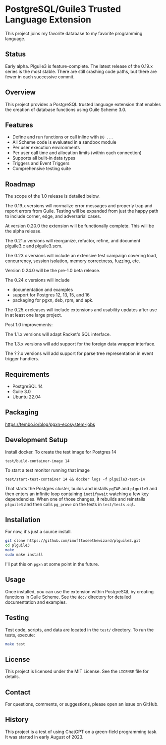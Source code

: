 # PostgreSQL/Guile3 Trusted Language Extension

This project joins my favorite database to my favorite programming
language.

## Status

Early alpha. Plguile3 is feature-complete. The latest release of the
0.19.x series is the most stable. There are still crashing code paths,
but there are fewer in each successive commit.

## Overview

This project provides a PostgreSQL trusted language extension that
enables the creation of database functions using Guile Scheme 3.0.

## Features

- Define and run functions or call inline with `DO ...`
- All Scheme code is evaluated in a sandbox module
- Per user execution environments
- Per user call time and allocation limits (within each connection)
- Supports all built-in data types
- Triggers and Event Triggers
- Comprehensive testing suite

## Roadmap

The scope of the 1.0 release is detailed below.

The 0.19.x versions will normalize error messages and properly trap
and report errors from Guile. Testing will be expanded from just the
happy path to include corner, edge, and adversarial cases.

At version 0.20.0 the extension will be functionally complete. This
will be the alpha release.

The 0.21.x versions will reorganize, refactor, refine, and document
plguile3.c and plguile3.scm.

The 0.23.x versions will include an extensive test campaign covering
load, concurrency, session isolation, memory correctness, fuzzing,
etc.

Version 0.24.0 will be the pre-1.0 beta release.

The 0.24.x versions will include

- documentation and examples
- support for Postgres 12, 13, 15, and 16
- packaging for pgxn, deb, rpm, and apk.

The 0.25.x releases will include extensions and usability updates
after use in at least one large project.

Post 1.0 improvements:

The 1.1.x versions will adapt Racket's SQL interface.

The 1.3.x versions will add support for the foreign data wrapper
interface.

The ?.?.x versions will add support for parse tree representation
in event trigger handlers.

## Requirements

- PostgreSQL 14
- Guile 3.0
- Ubuntu 22.04

## Packaging

https://tembo.io/blog/pgxn-ecosystem-jobs

## Development Setup

Install docker.  To create the test image for Postgres 14

    test/build-container-image 14

To start a test monitor running that image

    test/start-test-container 14 && docker logs -f plguile3-test-14

That starts the Postgres cluster, builds and installs `pgTAP`
and `plguile3` and then enters an infinite loop containing
`inotifywait` watching a few key dependencies. When one of those
changes, it rebuilds and reinstalls `plguile3` and then calls
`pg_prove` on the tests in `test/tests.sql`.

## Installation

For now, it's just a source install.

```bash
git clone https://github.com/imofftoseethewizard/plguile3.git
cd plguile3
make
sudo make install
```

I'll put this on `pgxn` at some point in the future.

## Usage

Once installed, you can use the extension within PostgreSQL by
creating functions in Guile Scheme. See the `doc/` directory for
detailed documentation and examples.

## Testing

Test code, scripts, and data are located in the `test/` directory. To
run the tests, execute:

```bash
make test
```

## License

This project is licensed under the MIT License. See the `LICENSE` file for details.

## Contact

For questions, comments, or suggestions, please open an issue on GitHub.

## History

This project is a test of using ChatGPT on a green-field programming
task. It was started in early August of 2023.

